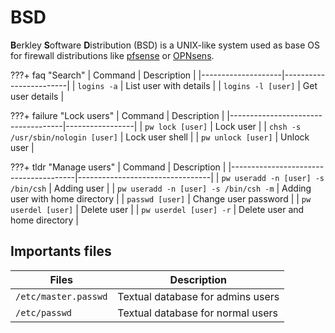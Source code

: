 # BSD

**B**erkley **S**oftware **D**istribution (BSD) is a UNIX-like system used as base OS for firewall distributions like [pfsense](https://www.pfsense.org/) or [OPNsens](https://opnsense.org/).

???+ faq "Search"
    | Command            | Description            |
    |--------------------|------------------------|
    | `logins -a`        | List user with details |
    | `logins -l [user]` | Get user details       |

???+ failure "Lock users"
    | Command                            | Description     |
    |------------------------------------|-----------------|
    | `pw lock [user]`                   | Lock user       |
    | `chsh -s /usr/sbin/nologin [user]` | Lock user shell |
    | `pw unlock [user]`                 | Unlock user     |

???+ tldr "Manage users"
    | Command                               | Description                     |
    |---------------------------------------|---------------------------------|
    | `pw useradd -n [user] -s /bin/csh`    | Adding user                     |
    | `pw useradd -n [user] -s /bin/csh -m` | Adding user with home directory |
    | `passwd [user]`                       | Change user password            |
    | `pw userdel [user]`                   | Delete user                     |
    | `pw userdel [user] -r`                | Delete user and home directory  |

## Importants files

| Files                | Description                       |
|----------------------|-----------------------------------|
| `/etc/master.passwd` | Textual database for admins users |
| `/etc/passwd`        | Textual database for normal users |
